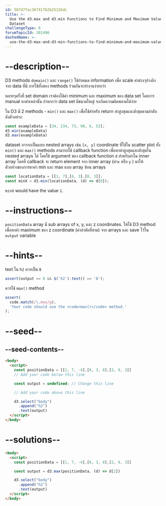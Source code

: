 ```yaml
---
id: 587d7fac367417b2b2512bdc
title: >-
  Use the d3.max and d3.min Functions to Find Minimum and Maximum Values in a
  Dataset
challengeType: 6
forumTopicId: 301496
dashedName: >-
  use-the-d3-max-and-d3-min-functions-to-find-minimum-and-maximum-values-in-a-dataset
---
```


# --description--

D3 methods `domain()` และ `range()` ใช้กำหนด information เพื่อ scale ค่าต่างๆอ้างอิงจาก data ที่มี 
การใช้ทั้งสอง methods ร่วมกันจะทำงานง่ายกว่า

หลายๆครั้งที่ set domain เราต้องใช้ค่า minimum และ maximum ของ data set โดยการ manual หาค่าเหล่านั้น ถ้าหากว่า data set มีขนาดใหญ่ จะเกิดความผิดพลาดได้ง่าย

ใน D3 มี 2 methods - `min()` และ `max()` เพื่อใช้สำหรับ return ค่าสูงสุดและต่ำสุดตามลำดับ ดังตัวอย่าง:

```js
const exampleData = [34, 234, 73, 90, 6, 52];
d3.min(exampleData)
d3.max(exampleData)
```

dataset อาจจะเป็นแบบ nested arrays เช่น `[x, y]` coordinate ที่ใช้ใน scatter plot ทั้ง `min()` และ `max()` methods สามารถใช้ callback function เพื่อหาค่าสูงสุดและต่ำสุดใน nested arrays ได้ โดยใช้ argument ของ callback function `d` สำหรับค่าใน inner array โดยที่ callback จะ return element จาก inner array (ค่า`x` หรือ `y` ) มาให้  
ตัวอย่างของการหาค่า min และ max แบบ array ซ้อน arrays

```js
const locationData = [[1, 7],[6, 3],[8, 3]];
const minX = d3.min(locationData, (d) => d[0]);
```

`minX` would have the value `1`.

# --instructions--

`positionData` array มี sub arrays of x, y, และ z coordinates. ให้ใช้ D3 method เพื่อหาค่า maximum ของ z coordinate (ค่าลำดับที่สาม) จาก arrays และ save ไว้ใน `output` variable

# --hints--

text ใน `h2` ควรเป็น `8`

```js
assert(output == 8 && $('h2').text() == '8');
```

ควรใช้ `max()` method

```js
assert(
  code.match(/\.max/g),
  'Your code should use the <code>max()</code> method.'
);
```

# --seed--

## --seed-contents--

```html
<body>
  <script>
    const positionData = [[1, 7, -4],[6, 3, 8],[2, 9, 3]]
    // Add your code below this line

    const output = undefined; // Change this line

    // Add your code above this line

    d3.select("body")
      .append("h2")
      .text(output)
  </script>
</body>
```

# --solutions--

```html
<body>
  <script>
    const positionData = [[1, 7, -4],[6, 3, 8],[2, 9, 3]]

    const output = d3.max(positionData, (d) => d[2])

    d3.select("body")
      .append("h2")
      .text(output)
  </script>
</body>
```
